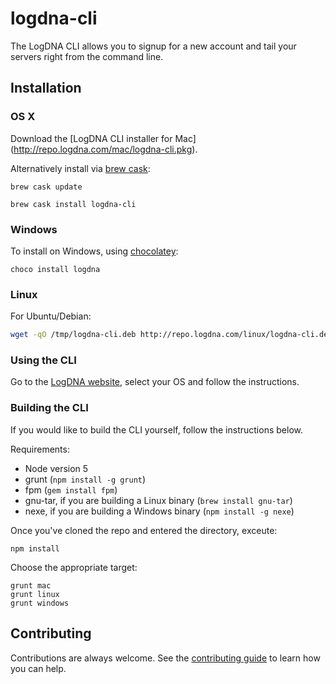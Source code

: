 # logdna-cli

The LogDNA CLI allows you to signup for a new account and tail your servers right from the command line.

## Installation

### OS X

Download the [LogDNA CLI installer for Mac] (http://repo.logdna.com/mac/logdna-cli.pkg).  

Alternatively install via [brew cask](https://caskroom.github.io/):
```
brew cask update
```
```
brew cask install logdna-cli
```

### Windows

To install on Windows, using [chocolatey](https://chocolatey.org):

```
choco install logdna
```

### Linux

For Ubuntu/Debian:

```bash
wget -qO /tmp/logdna-cli.deb http://repo.logdna.com/linux/logdna-cli.deb && sudo dpkg -i /tmp/logdna-cli.deb
```

### Using the CLI

Go to the [LogDNA website](https://logdna.com), select your OS and follow the instructions.

### Building the CLI

If you would like to build the CLI yourself, follow the instructions below.

Requirements:
* Node version 5
* grunt (```npm install -g grunt```)
* fpm (```gem install fpm```)
* gnu-tar, if you are building a Linux binary (```brew install gnu-tar```)
* nexe, if you are building a Windows binary (```npm install -g nexe```)

Once you've cloned the repo and entered the directory, exceute:
```
npm install
```
Choose the appropriate target:
```
grunt mac
grunt linux
grunt windows
```

## Contributing

Contributions are always welcome. See the [contributing guide](./CONTRIBUTING.md) to learn how you can help.
